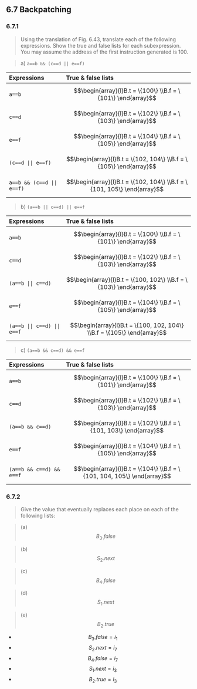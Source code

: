 ## 6.7 Backpatching

### 6.7.1

> Using the translation of Fig. 6.43, translate each of the following expressions. Show the true and false lists for each subexpression. You may assume the address of the first instruction generated is 100.

> a) `a==b && (c==d || e==f)`

| Expressions | True & false lists |
|:------------|:-------------------|
| `a==b` | $$\begin{array}{l}B.t = \{100\} \\B.f = \{101\} \end{array}$$ |
| `c==d` | $$\begin{array}{l}B.t = \{102\} \\B.f = \{103\} \end{array}$$ |
| `e==f` | $$\begin{array}{l}B.t = \{104\} \\B.f = \{105\} \end{array}$$ |
| `(c==d \|\| e==f)` | $$\begin{array}{l}B.t = \{102, 104\} \\B.f = \{105\} \end{array}$$ |
| `a==b && (c==d \|\| e==f)` | $$\begin{array}{l}B.t = \{102, 104\} \\B.f = \{101, 105\} \end{array}$$ |

> b) `(a==b || c==d) || e==f`

| Expressions | True & false lists |
|:------------|:-------------------|
| `a==b` | $$\begin{array}{l}B.t = \{100\} \\B.f = \{101\} \end{array}$$ |
| `c==d` | $$\begin{array}{l}B.t = \{102\} \\B.f = \{103\} \end{array}$$ |
| `(a==b \|\| c==d)` | $$\begin{array}{l}B.t = \{100, 102\} \\B.f = \{103\} \end{array}$$ |
| `e==f` | $$\begin{array}{l}B.t = \{104\} \\B.f = \{105\} \end{array}$$ |
| `(a==b \|\| c==d) \|\| e==f` | $$\begin{array}{l}B.t = \{100, 102, 104\} \\B.f = \{105\} \end{array}$$ |

> c) `(a==b && c==d) && e==f`

| Expressions | True & false lists |
|:------------|:-------------------|
| `a==b` | $$\begin{array}{l}B.t = \{100\} \\B.f = \{101\} \end{array}$$ |
| `c==d` | $$\begin{array}{l}B.t = \{102\} \\B.f = \{103\} \end{array}$$ |
| `(a==b && c==d)` | $$\begin{array}{l}B.t = \{102\} \\B.f = \{101, 103\} \end{array}$$ |
| `e==f` | $$\begin{array}{l}B.t = \{104\} \\B.f = \{105\} \end{array}$$ |
| `(a==b && c==d) && e==f` | $$\begin{array}{l}B.t = \{104\} \\B.f = \{101, 104, 105\} \end{array}$$ |

### 6.7.2

> Give the value that eventually replaces each place on each of the following lists:

> (a) $$B_3.false$$

> (b) $$S_2.next$$

> (c) $$B_4.false$$

> (d) $$S_1.next$$

> (e) $$B_2.true$$

* $$B_3.false = i_1$$
* $$S_2.next = i_7$$
* $$B_4.false = i_7$$
* $$S_1.next = i_3$$
* $$B_2.true = i_3$$
